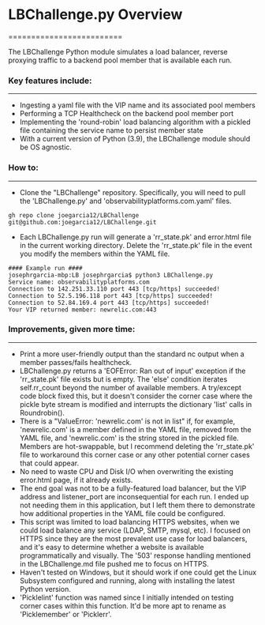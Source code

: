 # LBChallenge.py Overview
=========================

The LBChallenge Python module simulates a load balancer, reverse proxying traffic to a backend pool member that is available each run.

### Key features include:
-------------------------
* Ingesting a yaml file with the VIP name and its associated pool members
* Performing a TCP Healthcheck on the backend pool member port
* Implementing the 'round-robin' load balancing algorithm with a pickled file containing the service name to persist member state
* With a current version of Python (3.9), the LBChallenge module should be OS agnostic.

### How to:
-----------
* Clone the "LBChallenge" repository. Specifically, you will need to pull the 'LBChallenge.py' and 'observabilityplatforms.com.yaml' files.
```
gh repo clone joegarcia12/LBChallenge
git@github.com:joegarcia12/LBChallenge.git
```
* Each LBChallenge.py run will generate a 'rr_state.pk' and error.html file in the current working directory. Delete the 'rr_state.pk' file in the event you modify the members within the YAML file.
```
#### Example run ####
josephrgarcia-mbp:LB josephrgarcia$ python3 LBChallenge.py
Service name: observabilityplatforms.com
Connection to 142.251.33.110 port 443 [tcp/https] succeeded!
Connection to 52.5.196.118 port 443 [tcp/https] succeeded!
Connection to 52.84.169.4 port 443 [tcp/https] succeeded!
Your VIP returned member: newrelic.com:443

```

### Improvements, given more time:
----------------------------------
* Print a more user-friendly output than the standard nc output when a member passes/fails healthcheck.
* LBChallenge.py returns a 'EOFError: Ran out of input' exception if the 'rr_state.pk' file exists but is empty. The 'else' condition iterates self.rr_count beyond the number of available members.  A try/except code block fixed this, but it doesn't consider the corner case where the pickle byte stream is modified and interrupts the dictionary 'list' calls in Roundrobin().
* There is a "ValueError: 'newrelic.com' is not in list" if, for example, 'newrelic.com' is a member defined in the YAML file, removed from the YAML file, and 'newrelic.com' is the string stored in the pickled file. Members are hot-swappable, but I recommend deleting the 'rr_state.pk' file to workaround this corner case or any other potential corner cases that could appear.
* No need to waste CPU and Disk I/O when overwriting the existing error.html page, if it already exists.
* The end goal was not to be a fully-featured load balancer, but the VIP address and listener_port are inconsequential for each run. I ended up not needing them in this application, but I left them there to demonstrate how additional properties in the YAML file could be configured.
* This script was limited to load balancing HTTPS websites, when we could load balance any service (LDAP, SMTP, mysql, etc). I focused on HTTPS since they are the most prevalent use case for load balancers, and it's easy to determine whether a website is available programmatically and visually. The '503' response handling mentioned in the LBChallenge.md file pushed me to focus on HTTPS.
* Haven't tested on Windows, but it should work if one could get the Linux Subsystem configured and running, along with installing the latest Python version.
* 'Picklelint' function was named since I initially intended on testing corner cases within this function. It'd be more apt to rename as 'Picklemember' or 'Picklerr'.
